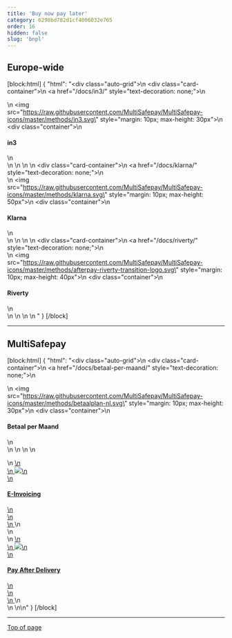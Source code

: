 ```yaml
---
title: 'Buy now pay later'
category: 6298bd782d1cf4006032e765
order: 16
hidden: false
slug: 'bnpl'
--- 
```

## Europe-wide

[block:html]
{
  "html": "<div class=\"auto-grid\">\n    <div class=\"card-container\">\n        <a href=\"/docs/in3/\" style=\"text-decoration: none;\">\n            <div>\n                <img src=\"https://raw.githubusercontent.com/MultiSafepay/MultiSafepay-icons/master/methods/in3.svg\" style=\"margin: 10px; max-height: 30px\">\n                <div class=\"container\">\n                    <h4><b>in3</b></h4>\n                </div>\n            </div>\n        </a>\n    </div>\n    <div class=\"card-container\">\n        <a href=\"/docs/klarna/\" style=\"text-decoration: none;\">\n            <div>\n                <img src=\"https://raw.githubusercontent.com/MultiSafepay/MultiSafepay-icons/master/methods/klarna.svg\" style=\"margin: 10px; max-height: 50px\">\n                <div class=\"container\">\n                    <h4><b>Klarna</b></h4>\n                </div>\n            </div>\n        </a>\n    </div>\n    <div class=\"card-container\">\n        <a href=\"/docs/riverty/\" style=\"text-decoration: none;\">\n            <div>\n                <img src=\"https://raw.githubusercontent.com/MultiSafepay/MultiSafepay-icons/master/methods/afterpay-riverty-transition-logo.svg\" style=\"margin: 10px; max-height: 40px\">\n                <div class=\"container\">\n                    <h4><b>Riverty</b></h4>\n                </div>\n            </div>\n        </a>\n    </div>\n    </div>"
}
[/block]
<br>

---
## MultiSafepay

[block:html]
{
  "html": "<div class=\"auto-grid\">\n    <div class=\"card-container\">\n        <a href=\"/docs/betaal-per-maand/\" style=\"text-decoration: none;\">\n            <div>\n                <img src=\"https://raw.githubusercontent.com/MultiSafepay/MultiSafepay-icons/master/methods/betaalplan-nl.svg\" style=\"margin: 10px; max-height: 30px\">\n                <div class=\"container\">\n                    <h4><b>Betaal per Maand</b></h4>\n                </div>\n            </div>\n        </a>\n    </div>\n  
  <div class=\"card-container\">\n        <a href=\"/docs/e-invoicing/\" style=\"text-decoration: none;\">\n            <div>\n                <img src=\"https://raw.githubusercontent.com/MultiSafepay/MultiSafepay-icons/master/methods/e-invoicing.svg\" style=\"margin: 10px; max-height: 50px\">\n                <div class=\"container\">\n                    <h4><b>E-Invoicing</b></h4>\n                </div>\n            </div>\n        </a>\n    </div>\n
  <div class=\"card-container\">\n        <a href=\"/docs/pay-after-delivery/\" style=\"text-decoration: none;\">\n            <div>\n                <img src=\"https://raw.githubusercontent.com/MultiSafepay/MultiSafepay-icons/master/methods/PAD-EN.svg\" style=\"margin: 10px; max-height: 40px\">\n                <div class=\"container\">\n                    <h4><b>Pay After Delivery</b></h4>\n                </div>\n            </div>\n        </a>\n    </div>\n 
   </div>\n\n<style>\n\nb {\n  color: #384248 !important;\n}\n  \n.auto-grid {\n  --auto-grid-min-size: 175px;\n  \n  display: grid;\n  grid-template-columns: repeat(auto-fill, minmax(var(--auto-grid-min-size), 1fr));\n}\n\n.card-container {\n  box-shadow: 0 4px 8px 0 rgba(0, 0, 0, 0.2); /* this adds the \"card\" effect */\n  padding: 16px;\n  text-align: center;\n  border-radius: 5px;\n  margin: 8px\n} \n\n.card-container:hover {\n  box-shadow: 0 8px 16px 0 rgb(0 0 0 / 20%);\n  transform: translateY(-0.2rem);\n  transition: all 0.2s;\n  cursor: pointer;\n}  \n\n</style>"
}
[/block]
<br>

---
[Top of page](#)

